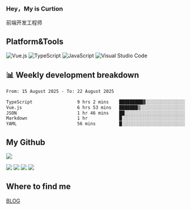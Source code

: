 ### Hey，My is Curtion
前端开发工程师
## Platform&Tools

![Vue.js](https://img.shields.io/badge/-Vue.js-4FC08D?style=flat-square&logo=Vue.js&logoColor=white)
![TypeScript](https://img.shields.io/badge/-TypeScript-007ACC?style=flat-square&logo=typescript&logoColor=white)
![JavaScript](https://img.shields.io/badge/-JavaScript-F7DF1E?style=flat-square&logo=javascript&logoColor=black)
![Visual Studio Code](https://img.shields.io/badge/-VSCode-007ACC?style=flat-square&logo=Visual-Studio-Code&logoColor=white)

## 📊 Weekly development breakdown

<!--START_SECTION:waka-->

```txt
From: 15 August 2025 - To: 22 August 2025

TypeScript                 9 hrs 2 mins    █████████▓░░░░░░░░░░░░░░░   39.25 %
Vue.js                     6 hrs 53 mins   ███████▒░░░░░░░░░░░░░░░░░   29.89 %
JSON                       1 hr 46 mins    ██░░░░░░░░░░░░░░░░░░░░░░░   07.71 %
Markdown                   1 hr            █░░░░░░░░░░░░░░░░░░░░░░░░   04.40 %
YAML                       56 mins         █░░░░░░░░░░░░░░░░░░░░░░░░   04.08 %
```

<!--END_SECTION:waka-->

## My Github

![](http://github-profile-summary-cards.vercel.app/api/cards/profile-details?username=curtion&theme=nord_bright)

![](http://github-profile-summary-cards.vercel.app/api/cards/stats?username=curtion&theme=nord_bright)
![](http://github-profile-summary-cards.vercel.app/api/cards/productive-time?username=curtion&theme=nord_bright&utcOffset=8)
![](http://github-profile-summary-cards.vercel.app/api/cards/repos-per-language?username=curtion&theme=nord_bright)
![](http://github-profile-summary-cards.vercel.app/api/cards/most-commit-language?username=curtion&theme=nord_bright)

## Where to find me

[BLOG](https://blog.3gxk.net)

